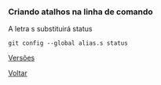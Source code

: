 ### Criando atalhos na linha de comando  
A letra s substituirá status
```
git config --global alias.s status
```

[Versões](https://github.com/mayktu/git-github/blob/master/misc/versions.md)

[Voltar](https://github.com/mayktu/git-github)